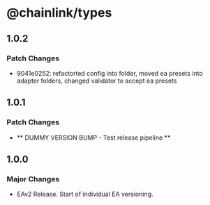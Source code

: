 # @chainlink/types

## 1.0.2

### Patch Changes

- 9041e0252: refactorted config into folder, moved ea presets into adapter folders, changed validator to accept ea presets

## 1.0.1

### Patch Changes

- ** DUMMY VERSION BUMP - Test release pipeline **

## 1.0.0

### Major Changes

- EAv2 Release. Start of individual EA versioning.
